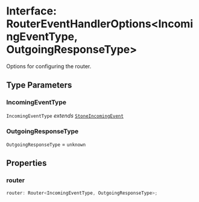 # Interface: RouterEventHandlerOptions\<IncomingEventType, OutgoingResponseType\>

Options for configuring the router.

## Type Parameters

### IncomingEventType

`IncomingEventType` *extends* [`StoneIncomingEvent`](../../declarations/interfaces/StoneIncomingEvent.md)

### OutgoingResponseType

`OutgoingResponseType` = `unknown`

## Properties

### router

```ts
router: Router<IncomingEventType, OutgoingResponseType>;
```
